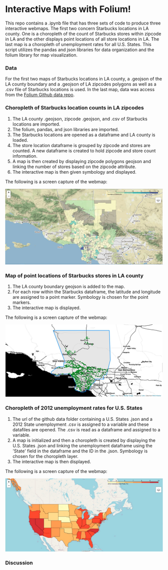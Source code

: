 # Interactive Maps with Folium!

This repo contains a .ipynb file that has three sets of code to produce three interactive webmaps.  The first two concern Starbucks locations in LA county.  One is a choropleth of the count of Starbucks stores within zipcode in LA and the other displays point locations of all store locations in LA.  The last map is a choropleth of unemployment rates for all U.S. States.  This script utilizes the pandas and json libraries for data organization and the folium library for map visualization.

### Data

For the first two maps of Starbucks locations in LA county, a .geojson of the LA county boundary and a .geojson of LA zipcodes polygons as well as a .csv file of Starbucks locations is used.  In the last map, data was access from the [Folium Github data repo](https://github.com/python-visualization/folium/tree/master/examples/data).

### Choropleth of Starbucks location counts in LA zipcodes

1.  The LA county .geojson, zipcode .geojson, and .csv of Starbucks locations are imported.
2.  The folium, pandas, and json libraries are imported.
3.  The Starbucks locations are opened as a dataframe and LA county is loaded.
4.  The store location dataframe is grouped by zipcode and stores are counted.  A new dataframe is created to hold zipcode and store count information.
5.  A map is then created by displaying zipcode polygons geojson and linking the number of stores based on the zipcode attribute.
6.  The interactive map is then given symbology and displayed.

The following is a screen capture of the webmap:

![Folium Product](images/la1.jpg)

### Map of point locations of Starbucks stores in LA county

1.  The LA county boundary geojson is added to the map.
2.  For each row within the Starbucks dataframe, the latitude and longitude are assigned to a point marker.  Symbology is chosen for the point markers.
3.  The interactive map is displayed.

The following is a screen capture of the webmap:
  
![Folium Product](images/la2.jpg)

### Choropleth of 2012 unemployment rates for U.S. States

1.  The url of the github data folder containing a U.S. States .json and a 2012 State unemployment .csv is assigned to a variable and these datafiles are opened.  The .csv is read as a dataframe and assigned to a variable.
2.  A map is initialized and then a choropleth is created by displaying the U.S. States .json and linking the unemployment dataframe using the 'State' field in the dataframe and the ID in the .json.  Symbology is chosen for the choropleth layer.
3.  The interactive map is then displayed.

The following is a screen capture of the webmap:

![Folium Product](images/unemp.jpg)

### Discussion




